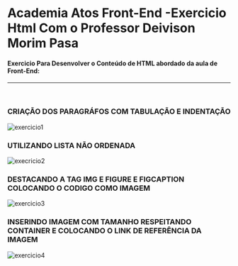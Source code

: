 # Academia Atos Front-End -Exercicio Html Com o Professor Deivison Morim Pasa
#### Exercicio Para Desenvolver o Conteúdo de HTML abordado da aula de Front-End:
-----
<br>

### CRIAÇÃO DOS PARAGRÁFOS COM TABULAÇÃO E INDENTAÇÃO
![exercicio1](https://user-images.githubusercontent.com/83560879/168674168-81196acc-89b2-447c-8525-735d0f8222e5.png)
<br>
### UTILIZANDO LISTA NÃO ORDENADA
![execricio2](https://user-images.githubusercontent.com/83560879/168674212-981f62a1-d55c-4146-b88a-40f0297402e3.png)
<br>
### DESTACANDO A TAG IMG E FIGURE E FIGCAPTION COLOCANDO O CODIGO COMO IMAGEM
![exercicio3](https://user-images.githubusercontent.com/83560879/168674252-25755b9d-1606-4e18-9191-9c1ae437ac95.png)
<br>
### INSERINDO IMAGEM COM TAMANHO RESPEITANDO CONTAINER E COLOCANDO O LINK DE REFERÊNCIA DA IMAGEM
![exercicio4](https://user-images.githubusercontent.com/83560879/168674280-1cca6cb3-301a-4f7e-90d7-6bbef3d1782d.png)
